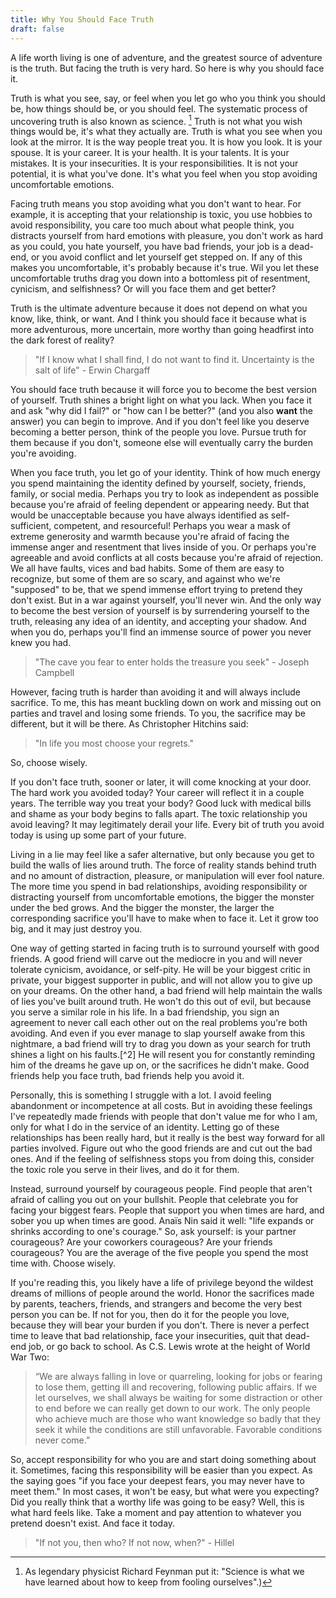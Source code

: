 ```yaml
---
title: Why You Should Face Truth
draft: false
---
```


A life worth living is one of adventure, and the greatest source of adventure is the truth.
But facing the truth is very hard. 
So here is why you should face it. 

Truth is what you see, say, or feel when you let go who you think you should be, how things should be, or you should feel. 
The systematic process of uncovering truth is also known as science. [^1]
Truth is not what you wish things would be, it's what they actually are. 
Truth is what you see when you look at the mirror. 
It is the way people treat you.
It is how you look.
It is your spouse. 
It is your career. 
It is your health.
It is your talents.
It is your mistakes. 
It is your insecurities. 
It is your responsibilities.
It is not your potential, it is what you've done. 
It's what you feel when you stop avoiding uncomfortable emotions.

Facing truth means you stop avoiding what you don't want to hear.
For example, it is accepting that your relationship is toxic, you use hobbies to avoid responsibility, you care too much about what people think, you distracts yourself from hard emotions with pleasure, you don't work as hard as you could, you hate yourself, you have bad friends, your job is a dead-end, or you avoid conflict and let yourself get stepped on. 
If any of this makes you uncomfortable, it's probably because it's true. 
Wil you let these uncomfortable truths drag you down into a bottomless pit of resentment, cynicism, and selfishness?
Or will you face them and get better?

Truth is the ultimate adventure because it does not depend on what you know, like, think, or want. 
And I think you should face it because what is more adventurous, more uncertain, more worthy than going headfirst into the dark forest of reality?

> "If I know what I shall find, I do not want to find it. Uncertainty is the salt of life" - Erwin Chargaff

You should face truth because it will force you to become the best version of yourself. 
Truth shines a bright light on what you lack. 
When you face it and ask "why did I fail?" or "how can I be better?" (and you also **want** the answer) you can begin to improve. 
And if you don't feel like you deserve becoming a better person, think of the people you love.
Pursue truth for them because if you don't, someone else will eventually carry the burden you're avoiding.

When you face truth, you let go of your identity.
Think of how much energy you spend maintaining the identity defined by yourself, society, friends, family, or social media.
Perhaps you try to look as independent as possible because you're afraid of feeling dependent or appearing needy. 
But that would be unacceptable because you have always identified as self-sufficient, competent, and resourceful!
Perhaps you wear a mask of extreme generosity and warmth because you're afraid of facing the immense anger and resentment that lives inside of you.
Or perhaps you're agreeable and avoid conflicts at all costs because you're afraid of rejection.
We all have faults, vices and bad habits. 
Some of them are easy to recognize, but some of them are so scary, and against who we're "supposed" to be, that we spend immense effort trying to pretend they don't exist.
But in a war against yourself, you'll never win. 
And the only way to become the best version of yourself is by surrendering yourself to the truth, releasing any idea of an identity, and accepting your shadow. 
And when you do, perhaps you'll find an immense source of power you never knew you had.

> "The cave you fear to enter holds the treasure you seek" - Joseph Campbell 

However, facing truth is harder than avoiding it and will always include sacrifice. 
To me, this has meant buckling down on work and missing out on parties and travel and losing some friends. 
To you, the sacrifice may be different, but it will be there.
As Christopher Hitchins said: 
> "In life you most choose your regrets."

So, choose wisely.

If you don't face truth, sooner or later, it will come knocking at your door. 
The hard work you avoided today? Your career will reflect it in a couple years.
The terrible way you treat your body? Good luck with medical bills and shame as your body begins to falls apart. 
The toxic relationship you avoid leaving? It may legitimately derail your life. 
Every bit of truth you avoid today is using up some part of your future.

Living in a lie may feel like a safer alternative, but only because you get to build the walls of lies around truth.
The force of reality stands behind truth and no amount of distraction, pleasure, or manipulation will ever fool nature.
The more time you spend in bad relationships, avoiding responsibility or distracting yourself from uncomfortable emotions, the bigger the monster under the bed grows. 
And the bigger the monster, the larger the corresponding sacrifice you'll have to make when to face it.
Let it grow too big, and it may just destroy you.

One way of getting started in facing truth is to surround yourself with good friends.
A good friend will carve out the mediocre in you and will never tolerate cynicism, avoidance, or self-pity. 
He will be your biggest critic in private, your biggest supporter in public, and will not allow you to give up on your dreams.
On the other hand, a bad friend will help maintain the walls of lies you've built around truth.
He won't do this out of evil, but because you serve a similar role in his life. 
In a bad friendship, you sign an agreement to never call each other out on the real problems you're both avoiding. 
And even if you ever manage to slap yourself awake from this nightmare, a bad friend will try to drag you down as your search for truth shines a light on his faults.[^2]
He will resent you for constantly reminding him of the dreams he gave up on, or the sacrifices he didn't make.
Good friends help you face truth, bad friends help you avoid it.

Personally, this is something I struggle with a lot. 
I avoid feeling abandonment or incompetence at all costs. 
But in avoiding these feelings I've repeatedly made friends with people that don't value me for who I am, only for what I do in the service of an identity.
Letting go of these relationships has been really hard, but it really is the best way forward for all parties involved.
Figure out who the good friends are and cut out the bad ones. 
And if the feeling of selfishness stops you from doing this, consider the toxic role you serve in their lives, and do it for them.

Instead, surround yourself by courageous people. 
Find people that aren't afraid of calling you out on your bullshit. 
People that celebrate you for facing your biggest fears. 
People that support you when times are hard, and sober you up when times are good.
Anaïs Nin said it well: "life expands or shrinks according to one's courage." 
So, ask yourself: is your partner courageous? 
Are your coworkers courageous?
Are your friends courageous? 
You are the average of the five people you spend the most time with. 
Choose wisely. 

If you're reading this, you likely have a life of privilege beyond the wildest dreams of millions of people around the world. 
Honor the sacrifices made by parents, teachers, friends, and strangers and become the very best person you can be. 
If not for you, then do it for the people you love, because they will bear your burden if you don't. 
There is never a perfect time to leave that bad relationship, face your insecurities, quit that dead-end job, or go back to school. 
As C.S. Lewis wrote at the height of World War Two: 

> “We are always falling in love or quarreling, looking for jobs or fearing to lose them, getting ill and recovering, following public affairs. 
> If we let ourselves, we shall always be waiting for some distraction or other to end before we can really get down to our work. 
> The only people who achieve much are those who want knowledge so badly that they seek it while the conditions are still unfavorable. 
> Favorable conditions never come.”

So, accept responsibility for who you are and start doing something about it. 
Sometimes, facing this responsibility will be easier than you expect.
As the saying goes "if you face your deepest fears, you may never have to meet them." 
In most cases, it won't be easy, but what were you expecting? 
Did you really think that a worthy life was going to be easy?
Well, this is what hard feels like. 
Take a moment and pay attention to whatever you pretend doesn't exist.
And face it today.

> "If not you, then who? If not now, when?" - Hillel

[^1]: As legendary physicist Richard Feynman put it: "Science is what we have learned about how to keep from fooling ourselves".)






























